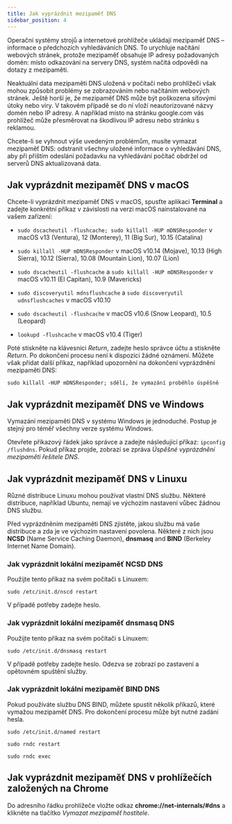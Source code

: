 ```yaml
---
title: Jak vyprázdnit mezipaměť DNS
sidebar_position: 4
---
```


Operační systémy strojů a internetové prohlížeče ukládají mezipaměť DNS – informace o předchozích vyhledáváních DNS. To urychluje načítání webových stránek, protože mezipaměť obsahuje IP adresy požadovaných domén: místo odkazování na servery DNS, systém načítá odpovědi na dotazy z mezipaměti.

Neaktuální data mezipaměti DNS uložená v počítači nebo prohlížeči však mohou způsobit problémy se zobrazováním nebo načítáním webových stránek. Ještě horší je, že mezipaměť DNS může být poškozena síťovými útoky nebo viry. V takovém případě se do ní vloží neautorizované názvy domén nebo IP adresy. A například místo na stránku google.com vás prohlížeč může přesměrovat na škodlivou IP adresu nebo stránku s reklamou.

Chcete-li se vyhnout výše uvedeným problémům, musíte vymazat mezipaměť DNS: odstranit všechny uložené informace o vyhledávání DNS, aby při příštím odeslání požadavku na vyhledávání počítač obdržel od serverů DNS aktualizovaná data.

## Jak vyprázdnit mezipaměť DNS v macOS

Chcete-li vyprázdnit mezipaměť DNS v macOS, spusťte aplikaci **Terminal** a zadejte konkrétní příkaz v závislosti na verzi macOS nainstalované na vašem zařízení:

* `sudo dscacheutil -flushcache; sudo killall -HUP mDNSResponder` v macOS v13 (Ventura), 12 (Monterey), 11 (Big Sur), 10.15 (Catalina)

* `sudo killall -HUP mDNSResponder` v macOS v10.14 (Mojave), 10.13 (High Sierra), 10.12 (Sierra), 10.08 (Mountain Lion), 10.07 (Lion)

* `sudo dscacheutil -flushcache` a `sudo killall -HUP mDNSResponder` v macOS v10.11 (El Capitan), 10.9 (Mavericks)

* `sudo discoveryutil mdnsflushcache` a `sudo discoveryutil udnsflushcaches` v macOS v10.10

* `sudo dscacheutil -flushcache` v macOS v10.6 (Snow Leopard), 10.5 (Leopard)

* `lookupd -flushcache` v macOS v10.4 (Tiger)

Poté stiskněte na klávesnici *Return*, zadejte heslo správce účtu a stiskněte *Return*. Po dokončení procesu není k dispozici žádné oznámení. Můžete však přidat další příkaz, například upozornění na dokončení vyprázdnění mezipaměti DNS:

`sudo killall -HUP mDNSResponder; sdělí, že vymazání proběhlo úspěšně`

## Jak vyprázdnit mezipaměť DNS ve Windows

Vymazání mezipaměti DNS v systému Windows je jednoduché. Postup je stejný pro téměř všechny verze systému Windows.

Otevřete příkazový řádek jako správce a zadejte následující příkaz: `ipconfig /flushdns`. Pokud příkaz projde, zobrazí se zpráva *Úspěšné vyprázdnění mezipaměti řešitele DNS*.

## Jak vyprázdnit mezipaměť DNS v Linuxu

Různé distribuce Linuxu mohou používat vlastní DNS službu. Některé distribuce, například Ubuntu, nemají ve výchozím nastavení vůbec žádnou DNS službu.

Před vyprázdněním mezipaměti DNS zjistěte, jakou službu má vaše distribuce a zda je ve výchozím nastavení povolena. Některé z nich jsou **NCSD** (Name Service Caching Daemon), **dnsmasq** and **BIND** (Berkeley Internet Name Domain).

### Jak vyprázdnit lokální mezipaměť NCSD DNS

Použijte tento příkaz na svém počítači s Linuxem:

`sudo /etc/init.d/nscd restart`

V případě potřeby zadejte heslo.

### Jak vyprázdnit lokální mezipaměť dnsmasq DNS

Použijte tento příkaz na svém počítači s Linuxem:

`sudo /etc/init.d/dnsmasq restart`

V případě potřeby zadejte heslo. Odezva se zobrazí po zastavení a opětovném spuštění služby.

### Jak vyprázdnit lokální mezipaměť BIND DNS

Pokud používáte službu DNS BIND, můžete spustit několik příkazů, které vymažou mezipaměť DNS. Pro dokončení procesu může být nutné zadání hesla.

`sudo /etc/init.d/named restart`

`sudo rndc restart`

`sudo rndc exec`

## Jak vyprázdnit mezipaměť DNS v prohlížečích založených na Chrome

Do adresního řádku prohlížeče vložte odkaz **chrome://net-internals/#dns** a klikněte na tlačítko *Vymazat mezipaměť hostitele*. 
